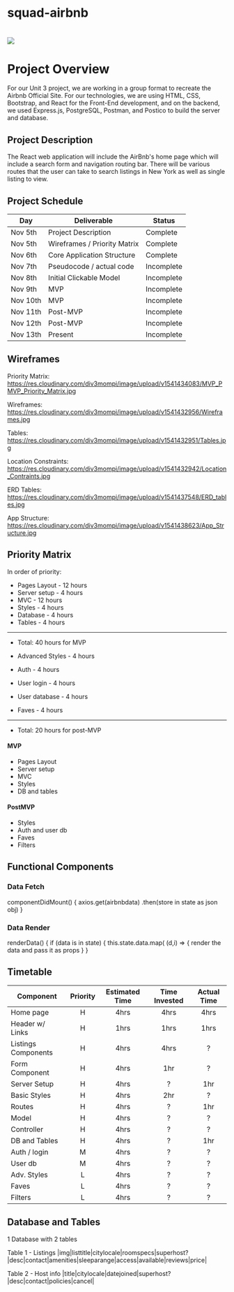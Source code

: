 
# squad-airbnb

# ![](https://www.logodesignlove.com/images/identity/airbnb-logo-meaning.jpg)

# Project Overview
For our Unit 3 project, we are working in a group format to recreate the Airbnb Official Site. For our technologies, we are using HTML, CSS, Bootstrap, and React for the Front-End development, and on the backend, we used Express.js, PostgreSQL, Postman, and Postico to build the server and database.


## Project Description

The React web application will include the AirBnb's home page which will include a search form and navigation routing bar. There will be various routes that the user can take to search listings in New York as well as single listing to view.


## Project Schedule

|  Day   | Deliverable          | Status
|--------|----------------------| ----------|
|Nov 5th | Project Description  | Complete
|Nov 5th | Wireframes / Priority Matrix | Complete
|Nov 6th | Core Application Structure   | Complete
|Nov 7th | Pseudocode / actual code | Incomplete
|Nov 8th | Initial Clickable Model  | Incomplete
|Nov 9th | MVP | Incomplete
|Nov 10th| MVP | Incomplete
|Nov 11th| Post-MVP| Incomplete
|Nov 12th| Post-MVP | Incomplete
|Nov 13th| Present | Incomplete


## Wireframes

Priority Matrix:
https://res.cloudinary.com/div3mompi/image/upload/v1541434083/MVP_PMVP_Priority_Matrix.jpg

Wireframes:
https://res.cloudinary.com/div3mompi/image/upload/v1541432956/Wireframes.jpg

Tables:
https://res.cloudinary.com/div3mompi/image/upload/v1541432951/Tables.jpg

Location Constraints:
https://res.cloudinary.com/div3mompi/image/upload/v1541432942/Location_Contraints.jpg

ERD Tables:
https://res.cloudinary.com/div3mompi/image/upload/v1541437548/ERD_tables.jpg

App Structure:
https://res.cloudinary.com/div3mompi/image/upload/v1541438623/App_Structure.jpg


## Priority Matrix

In order of priority:

- Pages Layout - 12 hours
- Server setup - 4 hours
- MVC - 12 hours
- Styles - 4 hours
- Database - 4 hours
- Tables - 4 hours
-------
- Total: 40 hours for MVP

- Advanced Styles - 4 hours
- Auth - 4 hours
- User login - 4 hours
- User database - 4 hours
- Faves - 4 hours
-----------
- Total: 20 hours for post-MVP


#### MVP

- Pages Layout
- Server setup
- MVC
- Styles
- DB and tables

#### PostMVP

- Styles
- Auth and user db
- Faves
- Filters


## Functional Components

### Data Fetch

componentDidMount() {
  axios.get(airbnbdata)
    .then(store in state as json obj)
    }

### Data Render

renderData() {
if (data is in state) {
this.state.data.map( (d,i) => {
render the data and pass it as props
  }
}

## Timetable

| Component    | Priority | Estimated Time | Time Invested | Actual Time |
| ------------ | :------: |  :-----------: | :------------: | :---------: |
| Home page    | H  | 4hrs | 4hrs | 4hrs  |
| Header w/ Links   | H  | 1hrs | 1hrs | 1hrs  |
| Listings Components | H | 4hrs | 4hrs | ? |
| Form Component | H | 4hrs | 1hr | ? |
| Server Setup | H  | 4hrs| ? | 1hr |
| Basic Styles | H  | 4hrs| 2hr | ? |
| Routes | H | 4hrs | ? | 1hr |
| Model | H | 4hrs | ? | ?
| Controller | H | 4hrs | ? | ?
| DB and Tables | H  | 4hrs | ? | 1hr
| Auth / login  | M  | 4hrs | ?  | ?
| User db       | M  | 4hrs | ?  |  ?
| Adv. Styles  | L | 4hrs | ? | ?
| Faves        | L  | 4hrs | ? | ?
| Filters | L | 4hrs | ? | ?


## Database and Tables

1 Database with 2 tables

Table 1  -  Listings
|img|listtitle|citylocale|roomspecs|superhost?|desc|contact|amenities|sleeparange|access|available|reviews|price|

Table 2 - Host info
|title|citylocale|datejoined|superhost?|desc|contact|policies|cancel|

